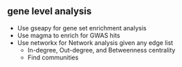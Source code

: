 
## gene level analysis

- Use gseapy for gene set enrichment analysis
- Use magma to enrich for GWAS hits
- Use networkx for Network analysis given any edge list
  - In-degree, Out-degree, and Betweenness centrality
  - Find communities
